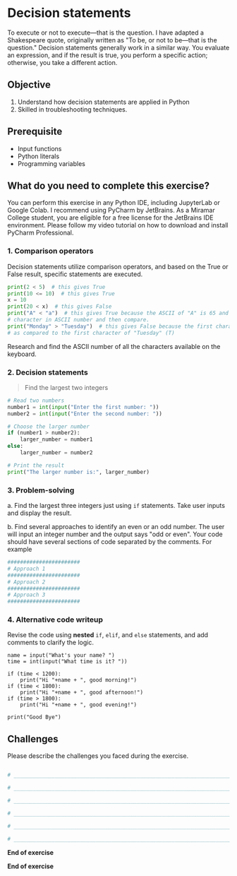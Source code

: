 # Decision statements

To execute or not to execute—that is the question. I have adapted a Shakespeare quote, originally written as "To be, or not to be—that is the question." Decision statements generally work in a similar way. You evaluate an expression, and if the result is true, you perform a specific action; otherwise, you take a different action.

## Objective

1. Understand how decision statements are applied in Python
2. Skilled in troubleshooting techniques.

## Prerequisite

- Input functions
- Python literals
- Programming variables

## What do you need to complete this exercise?

You can perform this exercise in any Python IDE, including JupyterLab or Google Colab.
I recommend using PyCharm by JetBrains. As a Miramar College student, you are eligible for a free license for the JetBrains IDE environment. 
Please follow my video tutorial on how to download and install PyCharm Professional. 

### 1. Comparison operators
Decision statements utilize comparison operators, and based on the True or False result, specific statements are executed.

```python
print(2 < 5)  # this gives True
print(10 <= 10)  # this gives True
x = 10 
print(20 < x)  # this gives False
print("A" < "a")  # this gives True because the ASCII of "A" is 65 and "a" is 97. The Python interpreter converts the
# character in ASCII number and then compare.
print("Monday" > "Tuesday")  # this gives False because the first character of "Monday" (M) has a lower ASCII value
# as compared to the first character of "Tuesday" (T)
```

Research and find the ASCII number of all the characters available on the keyboard.

### 2. Decision statements

> Find the largest two integers

```python
# Read two numbers
number1 = int(input("Enter the first number: "))
number2 = int(input("Enter the second number: "))

# Choose the larger number
if (number1 > number2):
    larger_number = number1
else:
    larger_number = number2

# Print the result
print("The larger number is:", larger_number)

```

### 3. Problem-solving
a. Find the largest three integers just using ```if``` statements. Take user inputs and display the result. 

b. Find several approaches to identify an even or an odd number. The user will input an integer number and the output says "odd or even". Your code should have several sections of code separated by the comments. For example

```python
#######################
# Approach 1
#######################
# Approach 2
#######################
# Approach 3
#######################
```


### 4. Alternative code writeup
Revise the code using **nested** ```if```, ```elif```, and ```else``` statements, and add comments to clarify the logic.
```
name = input("What's your name? ")
time = int(input("What time is it? "))

if (time < 1200):
    print("Hi "+name + ", good morning!")
if (time < 1800):
    print("Hi "+name + ", good afternoon!")
if (time > 1800):
    print("Hi "+name + ", good evening!")

print("Good Bye")
```

## Challenges

Please describe the challenges you faced during the exercise.

```python

# _________________________________________________________________________________________________

# _________________________________________________________________________________________________

# _________________________________________________________________________________________________

# _________________________________________________________________________________________________

# _________________________________________________________________________________________________

# _________________________________________________________________________________________________

```

**End of exercise**

  

**End of exercise**

